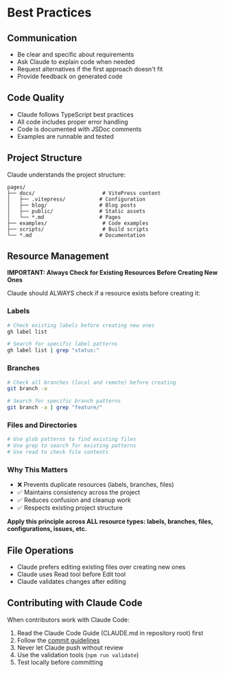 # Best Practices

## Communication

- Be clear and specific about requirements
- Ask Claude to explain code when needed
- Request alternatives if the first approach doesn't fit
- Provide feedback on generated code

## Code Quality

- Claude follows TypeScript best practices
- All code includes proper error handling
- Code is documented with JSDoc comments
- Examples are runnable and tested

## Project Structure

Claude understands the project structure:

```
pages/
├── docs/                      # VitePress content
│   ├── .vitepress/           # Configuration
│   ├── blog/                 # Blog posts
│   ├── public/               # Static assets
│   └── *.md                  # Pages
├── examples/                  # Code examples
├── scripts/                   # Build scripts
└── *.md                      # Documentation
```

## Resource Management

**IMPORTANT: Always Check for Existing Resources Before Creating New Ones**

Claude should ALWAYS check if a resource exists before creating it:

### Labels
```bash
# Check existing labels before creating new ones
gh label list

# Search for specific label patterns
gh label list | grep "status:"
```

### Branches
```bash
# Check all branches (local and remote) before creating
git branch -a

# Search for specific branch patterns
git branch -a | grep "feature/"
```

### Files and Directories
```bash
# Use glob patterns to find existing files
# Use grep to search for existing patterns
# Use read to check file contents
```

### Why This Matters
- ❌ Prevents duplicate resources (labels, branches, files)
- ✅ Maintains consistency across the project
- ✅ Reduces confusion and cleanup work
- ✅ Respects existing project structure

**Apply this principle across ALL resource types: labels, branches, files, configurations, issues, etc.**

## File Operations

- Claude prefers editing existing files over creating new ones
- Claude uses Read tool before Edit tool
- Claude validates changes after editing

## Contributing with Claude Code

When contributors work with Claude Code:

1. Read the Claude Code Guide (CLAUDE.md in repository root) first
2. Follow the [commit guidelines](./commit-guidelines.md)
3. Never let Claude push without review
4. Use the validation tools (`npm run validate`)
5. Test locally before committing
